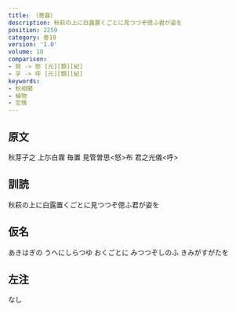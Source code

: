 ```yaml
---
title: （寄露）
description: 秋萩の上に白露置くごとに見つつぞ偲ふ君が姿を
position: 2259
category: 巻10
version: '1.0'
volume: 10
comparison:
- 努 -> 怒 [元][類][紀]
- 乎 -> 呼 [元][類][紀]
keywords:
- 秋相聞
- 植物
- 恋情
---
```


## 原文

秋芽子之 上尓白霧 毎置 見管曽思<怒>布 君之光儀<呼>

## 訓読

秋萩の上に白露置くごとに見つつぞ偲ふ君が姿を

## 仮名

あきはぎの うへにしらつゆ おくごとに みつつぞしのふ きみがすがたを

## 左注

なし
